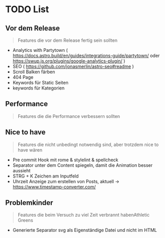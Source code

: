 # TODO List

## Vor dem Release
> Features die vor dem Release fertig sein sollten
- Analytics with Partytown ( https://docs.astro.build/en/guides/integrations-guide/partytown/ oder https://swup.js.org/plugins/google-analytics-plugin/ )
- SEO ( https://github.com/jonasmerlin/astro-seo#readme )
- Scroll Balken färben
- 404 Page
- Keywords für Static Seiten
- keywords für Kategorien

## Performance
> Features die die Performance verbessern sollten

## Nice to have
> Features die nicht unbedingt notwendig sind, aber trotzdem nice to have wären
- Pre commit Hook mit rome & stylelint & spellcheck
- Separator unter dem Content spiegeln, damit die Animation besser aussieht
- STRG + K Zeichen am Inputfeld
- Uhrzeit Anzeige zum erstellen von Posts, aktuell -> https://www.timestamp-converter.com/

## Problemkinder
> Features die beim Versuch zu viel Zeit verbrannt habenAthletic Greens 
- Generierte Separator svg als Eigenständige Datei und nicht im HTML
